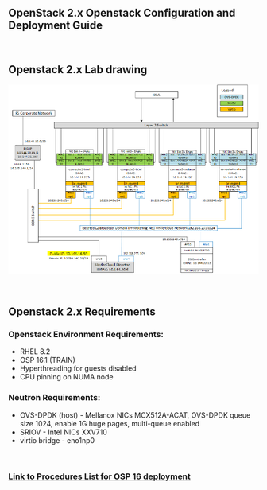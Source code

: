 ## OpenStack 2.x Openstack Configuration and Deployment Guide  

<br/> 

## Openstack 2.x Lab drawing

![Image](https://github.com/grmarxer/Openstack/blob/master/Openstack_2.x_Build_Instructions/illustrations/lab-drawing.png)  

<br/> 

## Openstack 2.x Requirements

### Openstack Environment Requirements:  
- RHEL 8.2   
- OSP 16.1 (TRAIN) 
- Hyperthreading for guests disabled  
- CPU pinning on NUMA node   

### Neutron Requirements:  
- OVS-DPDK (host) - Mellanox NICs MCX512A-ACAT, OVS-DPDK queue size 1024, enable 1G huge pages, multi-queue enabled  
- SRIOV - Intel NICs XXV710  
- virtio bridge - eno1np0  

<br/> 

### [Link to Procedures List for OSP 16 deployment](https://github.com/grmarxer/Openstack/tree/master/Openstack_2.x_Build_Instructions/procedures)

